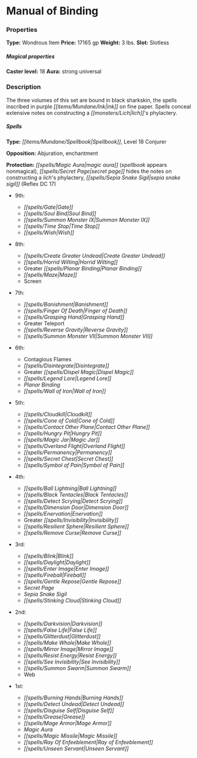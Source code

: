 ﻿---
Title: "Manual of Binding"
Type: "Wondrous Item"
Price: "17165 gp"
Weight: "3 lbs."
Slot: "Slotless"
Caster level: "18"
Aura: "strong universal"
Description: |
  "The three volumes of this set are bound in black sharkskin, the spells inscribed in purple ink on fine paper. Spells conceal extensive notes on constructing a lich's phylactery.
  ### Spells
  **Type:** Spellbook, Level 18 Conjurer
  **Opposition:** Abjuration, enchantment
  **Protection:** _magic aura_ (spellbook appears nonmagical), _secret page_ hides the notes on constructing a lich's phylactery, _sepia snake sigil_ (Reflex DC 17)
  ### Ritual
  **Revivifying Contingency (Su):** You do not spend this boon with an action. When you are affected by this boon, the first time you are reduced to 0 or fewer hit points, you immediately regain 2d6 hit points. If this is enough for you to reach 0 hit points or higher, you do not fall unconscious."
Crafting cost: "8582.5 gp"
Sources: "['Ultimate Magic']"
---

# Manual of Binding

### Properties

**Type:** Wondrous Item **Price:** 17165 gp **Weight:** 3 lbs. **Slot:** Slotless

##### Magical properties

**Caster level:** 18 **Aura:** strong universal

### Description

The three volumes of this set are bound in black sharkskin, the spells inscribed in purple _[[items/Mundane/Ink|ink]]_ on fine paper. Spells conceal extensive notes on constructing a _[[monsters/Lich|lich]]_'s phylactery.

##### Spells

**Type:** _[[items/Mundane/Spellbook|Spellbook]]_, Level 18 Conjurer

**Opposition:** Abjuration, enchantment

**Protection:** _[[spells/Magic Aura|magic aura]]_ (_spellbook_ appears nonmagical), _[[spells/Secret Page|secret page]]_ hides the notes on constructing a _lich_'s phylactery, _[[spells/Sepia Snake Sigil|sepia snake sigil]]_ (Reflex DC 17)

* 9th:
  * _[[spells/Gate|Gate]]_
  * _[[spells/Soul Bind|Soul Bind]]_
  * _[[spells/Summon Monster IX|Summon Monster IX]]_
  * _[[spells/Time Stop|Time Stop]]_
  * _[[spells/Wish|Wish]]_


* 8th:
  * _[[spells/Create Greater Undead|Create Greater Undead]]_
  * _[[spells/Horrid Wilting|Horrid Wilting]]_
  * Greater _[[spells/Planar Binding|Planar Binding]]_
  * _[[spells/Maze|Maze]]_
  * Screen


* 7th:
  * _[[spells/Banishment|Banishment]]_
  * _[[spells/Finger Of Death|Finger of Death]]_
  * _[[spells/Grasping Hand|Grasping Hand]]_
  * Greater Teleport
  * _[[spells/Reverse Gravity|Reverse Gravity]]_
  * _[[spells/Summon Monster VII|Summon Monster VII]]_


* 6th:
  * Contagious Flames
  * _[[spells/Disintegrate|Disintegrate]]_
  * Greater _[[spells/Dispel Magic|Dispel Magic]]_
  * _[[spells/Legend Lore|Legend Lore]]_
  * _Planar Binding_
  * _[[spells/Wall of Iron|Wall of Iron]]_


* 5th:
  * _[[spells/Cloudkill|Cloudkill]]_
  * _[[spells/Cone of Cold|Cone of Cold]]_
  * _[[spells/Contact Other Plane|Contact Other Plane]]_
  * _[[spells/Hungry Pit|Hungry Pit]]_
  * _[[spells/Magic Jar|Magic Jar]]_
  * _[[spells/Overland Flight|Overland Flight]]_
  * _[[spells/Permanency|Permanency]]_
  * _[[spells/Secret Chest|Secret Chest]]_
  * _[[spells/Symbol of Pain|Symbol of Pain]]_


* 4th:
  * _[[spells/Ball Lightning|Ball Lightning]]_
  * _[[spells/Black Tentacles|Black Tentacles]]_
  * _[[spells/Detect Scrying|Detect Scrying]]_
  * _[[spells/Dimension Door|Dimension Door]]_
  * _[[spells/Enervation|Enervation]]_
  * Greater _[[spells/Invisibility|Invisibility]]_
  * _[[spells/Resilient Sphere|Resilient Sphere]]_
  * _[[spells/Remove Curse|Remove Curse]]_


* 3rd:
  * _[[spells/Blink|Blink]]_
  * _[[spells/Daylight|Daylight]]_
  * _[[spells/Enter Image|Enter Image]]_
  * _[[spells/Fireball|Fireball]]_
  * _[[spells/Gentle Repose|Gentle Repose]]_
  * _Secret Page_
  * _Sepia Snake Sigil_
  * _[[spells/Stinking Cloud|Stinking Cloud]]_


* 2nd:
  * _[[spells/Darkvision|Darkvision]]_
  * _[[spells/False Life|False Life]]_
  * _[[spells/Glitterdust|Glitterdust]]_
  * _[[spells/Make Whole|Make Whole]]_
  * _[[spells/Mirror Image|Mirror Image]]_
  * _[[spells/Resist Energy|Resist Energy]]_
  * _[[spells/See Invisibility|See Invisibility]]_
  * _[[spells/Summon Swarm|Summon Swarm]]_
  * Web


* 1st:
  * _[[spells/Burning Hands|Burning Hands]]_
  * _[[spells/Detect Undead|Detect Undead]]_
  * _[[spells/Disguise Self|Disguise Self]]_
  * _[[spells/Grease|Grease]]_
  * _[[spells/Mage Armor|Mage Armor]]_
  * _Magic Aura_
  * _[[spells/Magic Missile|Magic Missile]]_
  * _[[spells/Ray Of Enfeeblement|Ray of Enfeeblement]]_
  * _[[spells/Unseen Servant|Unseen Servant]]_